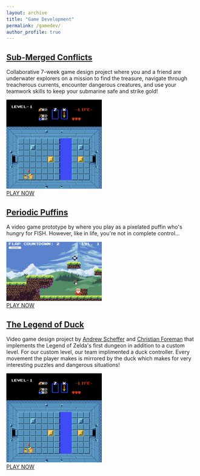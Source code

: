 ```yaml
---
layout: archive
title: "Game Development"
permalink: /gamedev/
author_profile: true
---
```


## [Sub-Merged Conflicts](https://amongnight.itch.io/sub-merged-conflicts)
Collaborative 7-week game design project where 
you and a friend are underwater explorers on a 
mission to find the treasure, navigate through treacherous currents,
encounter dangerous creatures, and use your teamwork skills to keep your submarine safe and strike gold!
<div markdown="0" width="50%">    
    <img src="../images/legend_of_duck.jpg" alt="Girl in a jacket" width="50%">
</div>

<div markdown="0">
    <a href="https://amongnight.itch.io/sub-merged-conflicts" class="btn btn--info">PLAY NOW</a>
</div>


## [Periodic Puffins](https://schefferac2020.github.io/PeriodicPuffin/)
A video game prototype by where you play as a pixelated puffin who's hungry for FISH. However, like in life, you're not in complete control...

<div markdown="0" width="50%">    
    <img src="../images/ppuffins.jpg" alt="Girl in a jacket" width="50%">
</div>

<div markdown="0">
    <a href="https://schefferac2020.github.io/PeriodicPuffin/" class="btn btn--info">PLAY NOW</a>
</div>

## [The Legend of Duck](https://schefferac2020.github.io/LegendOfZeldaWebsite/)
Video game design project by [Andrew Scheffer](https://github.com/schefferac2020) and [Christian Foreman](https://github.com/ChristianForeman) that implements the Legend of Zelda's first dungeon in addition to a custom level. For our custom level, our team implimented a duck controller. Every movement the player makes is mirrored by the duck which makes for very interesting puzzles and dangerous situations!
<div markdown="0" width="50%">    
    <img src="../images/legend_of_duck.jpg" alt="Girl in a jacket" width="50%">
</div>

<div markdown="0">
    <a href="https://schefferac2020.github.io/LegendOfZeldaWebsite/" class="btn btn--info">PLAY NOW</a>
</div>

